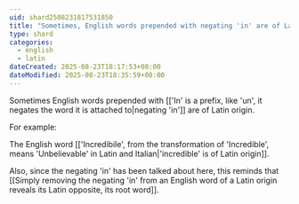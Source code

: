 ```yaml
---
uid: shard2508231817531850
title: "Sometimes, English words prepended with negating 'in' are of Latin origin"
type: shard
categories:
  - english
  - latin
dateCreated: 2025-08-23T18:17:53+08:00
dateModified: 2025-08-23T18:35:59+08:00
---
```

Sometimes English words prepended with [['In' is a prefix, like 'un', it negates the word it is attached to|negating 'in']] are of Latin origin. 

For example: 

The English word [['Incredibile', from the transformation of 'Incredible', means 'Unbelievable' in Latin and Italian|'incredible' is of Latin origin]].

Also, since the negating 'in' has been talked about here, this reminds that [[Simply removing the negating 'in' from an English word of a Latin origin reveals its Latin opposite, its root word]]. 
